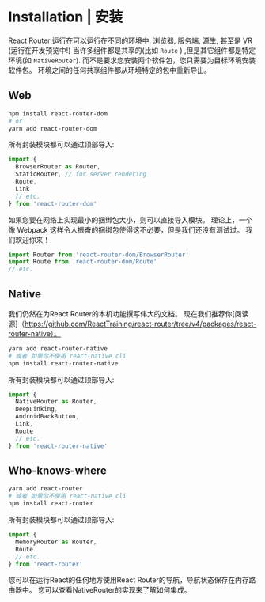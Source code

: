 # Installation | 安装

React Router 运行在可以运行在不同的环境中: 浏览器, 服务端, 源生, 甚至是 VR (运行在开发预览中!) 当许多组件都是共享的(比如 `Route` ) ,但是其它组件都是特定环境(如 `NativeRouter`). 而不是要求您安装两个软件包，您只需要为目标环境安装软件包。 环境之间的任何共享组件都从环境特定的包中重新导出。

## Web

```bash
npm install react-router-dom
# or
yarn add react-router-dom
```

所有封装模块都可以通过顶部导入:

```js
import {
  BrowserRouter as Router,
  StaticRouter, // for server rendering
  Route,
  Link
  // etc.
} from 'react-router-dom'
```
如果您要在网络上实现最小的捆绑包大小，则可以直接导入模块。 理论上，一个像 Webpack 这样令人振奋的捆绑包使得这不必要，但是我们还没有测试过。 我们欢迎你来！

```js
import Router from 'react-router-dom/BrowserRouter'
import Route from 'react-router-dom/Route'
// etc.
```

## Native

我们仍然在为React Router的本机功能撰写伟大的文档。 现在我们推荐你[阅读源]（https://github.com/ReactTraining/react-router/tree/v4/packages/react-router-native）。

```bash
yarn add react-router-native
# 或者 如果你不使用 react-native cli
npm install react-router-native
```

所有封装模块都可以通过顶部导入:

```js
import {
  NativeRouter as Router,
  DeepLinking,
  AndroidBackButton,
  Link,
  Route
  // etc.
} from 'react-router-native'
```

## Who-knows-where

```bash
yarn add react-router
# 或者 如果你不使用 react-native cli
npm install react-router
```

所有封装模块都可以通过顶部导入:

```js
import {
  MemoryRouter as Router,
  Route
  // etc.
} from 'react-router'
```

您可以在运行React的任何地方使用React Router的导航，导航状态保存在内存路由器中。 您可以查看NativeRouter的实现来了解如何集成。
